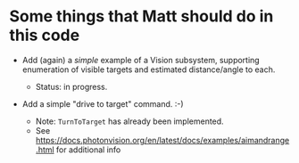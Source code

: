 # Some things that Matt should do in this code
* Add (again) a _simple_ example of a Vision subsystem, supporting enumeration of visible targets and estimated distance/angle to each.
   * Status: in progress.

* Add a simple "drive to target" command. :-)
   * Note: `TurnToTarget` has already been implemented.
   * See https://docs.photonvision.org/en/latest/docs/examples/aimandrange.html for additional info
